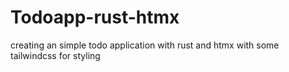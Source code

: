 # Todoapp-rust-htmx
creating an simple todo application with rust and htmx with some tailwindcss for styling 
